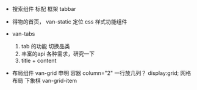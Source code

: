 - 搜索组件
  标配 框架 tabbar

- 得物的首页，
  van-static 定位 css 样式功能组件

- van-tabs
  1. tab 的功能 切换品类
  2. 丰富的api 各种需求，研究一下
  3. title + content

- 布局组件
  van-grid  申明 容器  column="2"  一行放几列？ 
  display:grid; 网格布局 下象棋
  van-grid-item
   

